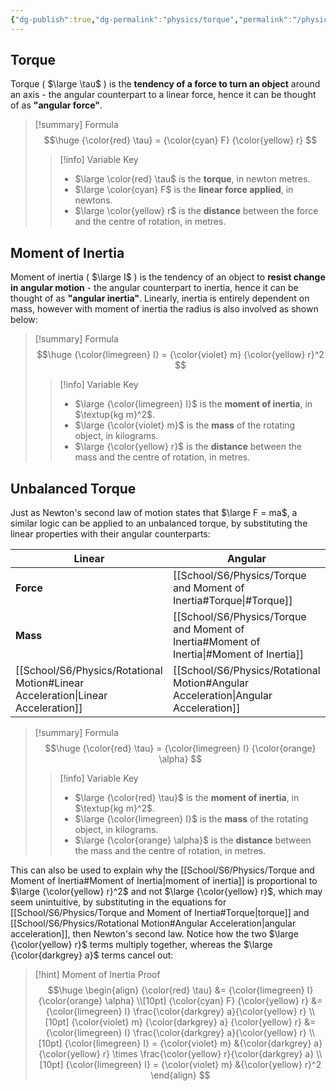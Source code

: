 ```yaml
---
{"dg-publish":true,"dg-permalink":"physics/torque","permalink":"/physics/torque/"}
---
```


## Torque
Torque ( $\large \tau$ ) is the **tendency of a force to turn an object** around an axis - the angular counterpart to a linear force, hence it can be thought of as **"angular force"**.

> [!summary] Formula
> $$\huge
> {\color{red} \tau} = {\color{cyan} F} {\color{yellow} r}
> $$
> > [!info] Variable Key
> > - $\large \color{red} \tau$ is the **torque**, in newton metres.
> > - $\large \color{cyan} F$ is the **linear force applied**, in newtons.
> > - $\large \color{yellow} r$ is the **distance** between the force and the centre of rotation, in metres.

## Moment of Inertia
Moment of inertia ( $\large I$ ) is the tendency of an object to **resist change in angular motion** - the angular counterpart to inertia, hence it can be thought of as **"angular inertia"**. Linearly, inertia is entirely dependent on mass, however with moment of inertia the radius is also involved as shown below:

> [!summary] Formula
> $$\huge
> {\color{limegreen} I} = {\color{violet} m} {\color{yellow} r}^2
> $$
> > [!info] Variable Key
> > - $\large {\color{limegreen} I}$ is the **moment of inertia**, in $\textup{kg m}^2$.
> > - $\large {\color{violet} m}$ is the **mass** of the rotating object, in kilograms.
> > - $\large {\color{yellow} r}$ is the **distance** between the mass and the centre of rotation, in metres.

## Unbalanced Torque
Just as Newton's second law of motion states that $\large F = ma$, a similar logic can be applied to an unbalanced torque, by substituting the linear properties with their angular counterparts:

| Linear                                                          | Angular                                                          |
| --------------------------------------------------------------- | ---------------------------------------------------------------- |
| **Force**                                                       | [[School/S6/Physics/Torque and Moment of Inertia#Torque\|#Torque]]                                                      |
| **Mass**                                                        | [[School/S6/Physics/Torque and Moment of Inertia#Moment of Inertia\|#Moment of Inertia]]                                           |
| [[School/S6/Physics/Rotational Motion#Linear Acceleration\|Linear Acceleration]] | [[School/S6/Physics/Rotational Motion#Angular Acceleration\|Angular Acceleration]] |

> [!summary] Formula
> $$\huge
> {\color{red} \tau} = {\color{limegreen} I} {\color{orange} \alpha}
> $$
> > [!info] Variable Key
> > - $\large {\color{red} \tau}$ is the **moment of inertia**, in $\textup{kg m}^2$.
> > - $\large {\color{limegreen} I}$ is the **mass** of the rotating object, in kilograms.
> > - $\large {\color{orange} \alpha}$ is the **distance** between the mass and the centre of rotation, in metres.

This can also be used to explain why the [[School/S6/Physics/Torque and Moment of Inertia#Moment of Inertia\|moment of inertia]] is proportional to $\large {\color{yellow} r}^2$ and not $\large {\color{yellow} r}$, which may seem unintuitive, by substituting in the equations for [[School/S6/Physics/Torque and Moment of Inertia#Torque\|torque]] and [[School/S6/Physics/Rotational Motion#Angular Acceleration\|angular acceleration]], then Newton's second law. Notice how the two $\large {\color{yellow} r}$ terms multiply together, whereas the $\large {\color{darkgrey} a}$ terms cancel out:

> [!hint] Moment of Inertia Proof
> $$\huge
> \begin{align}
> {\color{red} \tau} &= {\color{limegreen} I} {\color{orange} \alpha} \\[10pt]
> {\color{cyan} F} {\color{yellow} r} &= {\color{limegreen} I} \frac{\color{darkgrey} a}{\color{yellow} r} \\[10pt]
> {\color{violet} m} {\color{darkgrey} a} {\color{yellow} r} &= {\color{limegreen} I} \frac{\color{darkgrey} a}{\color{yellow} r} \\[10pt]
> {\color{limegreen} I} = {\color{violet} m} &{\color{darkgrey} a} {\color{yellow} r} \times \frac{\color{yellow} r}{\color{darkgrey} a} \\[10pt]
> {\color{limegreen} I} = {\color{violet} m} &{\color{yellow} r}^2
> \end{align}
> $$
